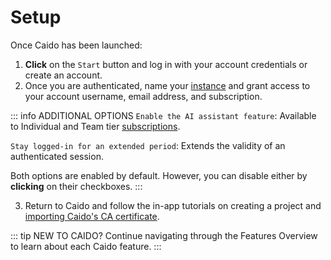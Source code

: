 # Setup

Once Caido has been launched:

1. **Click** on the `Start` button and log in with your account credentials or create an account.
2. Once you are authenticated, name your [instance](/concepts/essentials/instances.md) and grant access to your account username, email address, and subscription.

::: info ADDITIONAL OPTIONS
`Enable the AI assistant feature`: Available to Individual and Team tier [subscriptions](https://caido.io/pricing).

`Stay logged-in for an extended period`: Extends the validity of an authenticated session.

Both options are enabled by default. However, you can disable either by **clicking** on their checkboxes.
:::

3. Return to Caido and follow the in-app tutorials on creating a project and [importing Caido's CA certificate](/guides/ca_certificate_importing.md).

::: tip NEW TO CAIDO?
Continue navigating through the Features Overview to learn about each Caido feature.
:::
